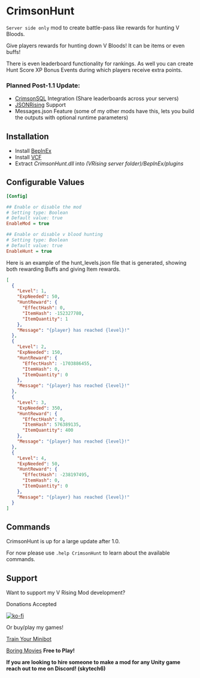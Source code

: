 # CrimsonHunt
`Server side only` mod to create battle-pass like rewards for hunting V Bloods.

Give players rewards for hunting down V Bloods! It can be items or even buffs! 

There is even leaderboard functionality for rankings. As well you can create Hunt Score XP Bonus Events during which players receive extra points.

### Planned Post-1.1 Update:
- [CrimsonSQL](https://thunderstore.io/c/v-rising/p/skytech6/CrimsonSQL/) Integration (Share leaderboards across your servers)
- [JSONRising](https://thunderstore.io/c/v-rising/p/skytech6/JSONRising/) Support
- Messages.json Feature (some of my other mods have this, lets you build the outputs with optional runtime parameters)

## Installation
* Install [BepInEx](https://v-rising.thunderstore.io/package/BepInEx/BepInExPack_V_Rising/)
* Install [VCF](https://thunderstore.io/c/v-rising/p/deca/VampireCommandFramework/)
* Extract _CrimsonHunt.dll_ into _(VRising server folder)/BepInEx/plugins_

## Configurable Values
```ini
[Config]

## Enable or disable the mod
# Setting type: Boolean
# Default value: true
EnableMod = true

## Enable or disable v blood hunting
# Setting type: Boolean
# Default value: true
EnableHunt = true
```

Here is an example of the hunt_levels.json file that is generated, showing both rewarding Buffs and giving Item rewards.
```json
[
  {
    "Level": 1,
    "ExpNeeded": 50,
    "HuntReward": {
      "EffectHash": 0,
      "ItemHash": -152327780,
      "ItemQuantity": 1
    },
    "Message": "{player} has reached {level}!"
  },
  {
    "Level": 2,
    "ExpNeeded": 150,
    "HuntReward": {
      "EffectHash": -1703886455,
      "ItemHash": 0,
      "ItemQuantity": 0
    },
    "Message": "{player} has reached {level}!"
  },
  {
    "Level": 3,
    "ExpNeeded": 350,
    "HuntReward": {
      "EffectHash": 0,
      "ItemHash": 576389135,
      "ItemQuantity": 400
    },
    "Message": "{player} has reached {level}!"
  },
  {
    "Level": 4,
    "ExpNeeded": 50,
    "HuntReward": {
      "EffectHash": -238197495,
      "ItemHash": 0,
      "ItemQuantity": 0
    },
    "Message": "{player} has reached {level}!"
  }
]
```

## Commands
CrimsonHunt is up for a large update after 1.0. 

For now please use `.help CrimsonHunt` to learn about the available commands.

## Support

Want to support my V Rising Mod development? 

Donations Accepted

[![ko-fi](https://ko-fi.com/img/githubbutton_sm.svg)](https://ko-fi.com/skytech6)

Or buy/play my games! 

[Train Your Minibot](https://store.steampowered.com/app/713740/Train_Your_Minibot/) 

[Boring Movies](https://store.steampowered.com/app/1792500/Boring_Movies/) **Free to Play!**

**If you are looking to hire someone to make a mod for any Unity game reach out to me on Discord! (skytech6)**
